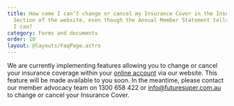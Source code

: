 ```yaml
---
title: How come I can’t change or cancel my Insurance Cover in the Insurance
  Section of the website, even though the Annual Member Statement tells me that
  I can?
category: Forms and documents
order: 10
layout: @layouts/FaqPage.astro
---
```


We are currently implementing features allowing you to change or cancel your insurance coverage within your [online account](https://my.futuresuper.com.au/) via our website. This feature will be made available to you soon. In the meantime, please contact our member advocacy team on 1300 658 422 or info@futuresuper.com.au to change or cancel your Insurance Cover.
